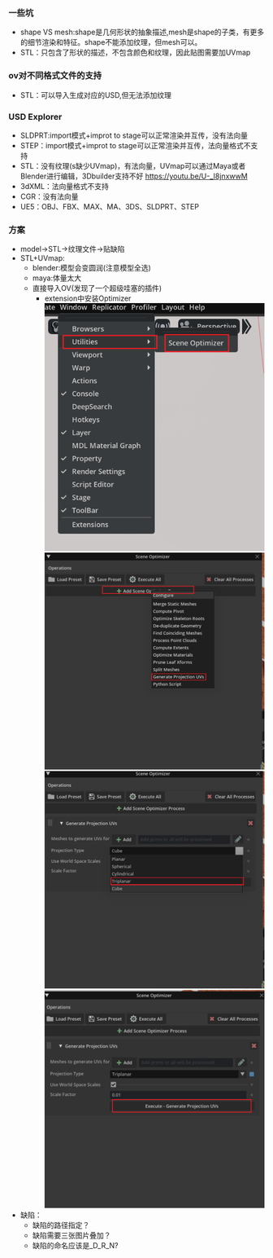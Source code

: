 ### 一些坑
+ shape VS mesh:shape是几何形状的抽象描述,mesh是shape的子类，有更多的细节渲染和特征。shape不能添加纹理，但mesh可以。
+ STL：只包含了形状的描述，不包含颜色和纹理，因此贴图需要加UVmap
### ov对不同格式文件的支持
+ STL：可以导入生成对应的USD,但无法添加纹理
### USD Explorer
+ SLDPRT:import模式+improt to stage可以正常渲染并互传，没有法向量
+ STEP：import模式+improt to stage可以正常渲染并互传，法向量格式不支持
+ STL：没有纹理(s缺少UVmap)，有法向量，UVmap可以通过Maya或者Blender进行编辑，3Dbuilder支持不好
https://youtu.be/U-_I8jnxwwM
+ 3dXML：法向量格式不支持
+ CGR：没有法向量
+ UE5：OBJ、FBX、MAX、MA、3DS、SLDPRT、STEP
### 方案
+ model->STL->纹理文件->贴缺陷
+ STL+UVmap:
  + blender:模型会变圆润(注意模型全选)
  + maya:体量太大
  + 直接导入OV(发现了一个超级哇塞的插件)
    + extension中安装Optimizer
  ![alt text](14ed0ae8899dae222e02199b2efe899.png)
  ![alt text](115920a701ad707ce46c42513df520b.png)
  ![alt text](e3709025d80e6a2f6be8d0ad014aea2.png)
  ![alt text](afa4ff1d03580465e60fd6d989c1533.png)
+ 缺陷：
  + 缺陷的路径指定？
  + 缺陷需要三张图片叠加？
  + 缺陷的命名应该是_D_R_N?